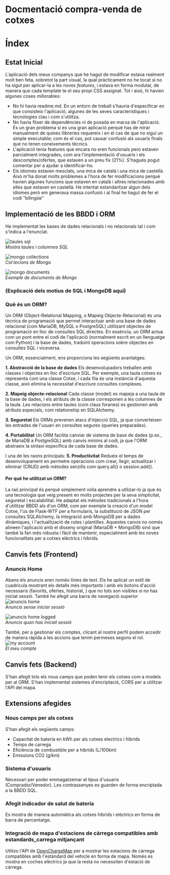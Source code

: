 # Docmentació compra-venda de cotxes

# Índex

## Estat Inicial
L'aplicació dels meus companys que he hagut de modificar estava realment molt ben feta, sobretot la part visual, la qual pràcticament no he tocat si no ha sigut per aplicar-la a les noves *features*, i estava en forma modular, de manera que cada template te el seu propi CSS assignat. Tot i això, hi havien algunes coses millorables:
- No hi havia readme.md. En un entorn de treball s'hauria d'especificar en que consisteix l'aplicació, algunes de les seves característiques i tecnologies clau i com s'utilitza.
- No havia fitxer de dependències ni de posada en marxa de l'aplicació. És un gran problema si es una gran aplicació perquè has de mirar manualment de quines llibreries requereix i en el cas de que no sigui un simple executable; com és el cas, pot causar confusió als usuaris finals que no tenen coneixements tècnics.
- L'aplicació tenia features que encara no eren funcionals pero estaven parcialment integrades, com ara l'implementació d'usuaris i els descomptes/ofertes, que estaven a un preu fix (21%). S'hagués pogut comentar per a ajudar a identificar-ho.
- Els idiomes estaven mesclats, una mica de català i una mica de castellà. Això m'ha donat molts problemes a l'hora de fer modificacions perquè havien algunes funcions que estaven en català i altres relacionades amb elles que estaven en castellà. He intentat estandaritzar algun dels idiomes però em generava massa confusió i al final he hagut de fer el codi "bilingüe"

## Implementació de les BBDD i ORM
He implementat les bases de dades relacionals i no relacionals tal i com s'indica a l'enunciat.

![taules sql](documentacio/sql.png)<br>
*Mostra taules i columnes SQL*

![mongo collections](documentacio/mongo_cols.png)<br>
*Col·lecions de Mongo*

![mongo documents](documentacio/mongo_docs.png)<br>
*Exemple de documents de Mongo*

### (Explicació dels motius de SQL i MongoDB aquí)

### Què és un ORM?
Un ORM (Object-Relational Mapping, o Mapeig Objecte-Relacional) és una tècnica de programació que permet interactuar amb una base de dades relacional (com MariaDB, MySQL o PostgreSQL) utilitzant objectes de programació en lloc de consultes SQL directes. En essència, un ORM actua com un pont entre el codi de l'aplicació (normalment escrit en un llenguatge com Python) i la base de dades, traduint operacions sobre objectes en consultes SQL i viceversa.

Un ORM, essencialment, ens proporciona les següents avantatges:

**1. Abstracció de la base de dades**
    Els desenvolupadors treballen amb classes i objectes en lloc d'escriure SQL. Per exemple, una taula cotxes es representa com una classe Cotxe, i cada fila és una instància d'aquesta classe, això elimina la necessitat d'escriure consultes complexes.

**2. Mapeig objecte-relacional**
    Cada classe (model) es mapeja a una taula de la base de dades, i els atributs de la classe corresponen a les columnes de la taula. Les relacions entre taules (com claus foranes) es gestionen amb atributs especials, com relationship en SQLAlchemy.

**3. Seguretat**
    Els ORMs prevenen atacs d'injecció SQL, ja que converteixen les entrades de l'usuari en consultes segures (queries preparades).

**4. Portabilitat**
    Un ORM facilita canviar de sistema de base de dades (p.ex., de MariaDB a PostgreSQL) amb canvis mínims al codi, ja que l'ORM abstraeix la sintaxi específica de cada base de dades.

I una de les raons principals:
**5. Productivitat**
    Redueix el temps de desenvolupament en permetre operacions com crear, llegir, actualitzar i eliminar (CRUD) amb mètodes senzills com query.all() o session.add().
#### Per què he utilitzat un ORM?
La raó principal és perquè simplement volia aprendre a utilizar-lo ja que és una tecnologia que veig present en molts projectes per la seva simplicitat, seguretat i escalabilitat. He adaptat els mètodes tradicionals a l'hora d'utilitzar BBDD als d'un ORM, com per exemple la creació d'un model Cotxe, l'ús de Flask-WTF per a formularis, la substitució de JSON per consultes SQLAlchemy, la integració amb MongoDB per a dades dinàmiques, i l'actualització de rutes i plantilles. Aquestes canvis no només alineen l'aplicació amb el disseny original (MariaDB + MongoDB) sinó que també la fan més robusta i fàcil de mantenir, especialment amb les noves funcionalitats per a cotxes elèctrics i híbrids.

## Canvis fets (Frontend)

### Anuncis Home 
Abans els anuncis eren només línies de text. Els he aplicat un estil de cuadrícula mostrant els detalls més importants i amb els botons d'acció necessaris (favorits, ofertes, historial, ) que no tots son visibles si no has iniciat sessió. També he afegit una barra de navegació superior 
![anuncis home](documentacio/anuncios_home.png)<br>
*Anuncis sense iniciar sessió*

![anuncis home logged](documentacio/anuncios_home_logged.png)<br>
*Anuncis quan has iniciat sessió*

També, per a gestionar els comptes, clicant al nostre perfil podem accedir de manera ràpida a les accions que tenim permeses segons el rol.
![my account](documentacio/my_account.png)<br>
*El meu compte*

## Canvis fets (Backend)
S'han afegit tots els nous camps que poden tenir els cotxes com a models per al ORM. S'han implementat sistemes d'encriptació, CORS per a utilitzar l'API del mapa.

## Extensions afegides

### Nous camps per als cotxes
S'han afegit els següents camps:
- Capacitat de bateria en kWh per als cotxes electrics i hibrids
- Temps de carrega
- Eficiència de combustible per a híbrids (L/100km)
- Emissions CO2 (g/km)

### Sistema d'usuaris
Necessari per poder emmagatzemar el tipus d'usuaris (Comprador/Venedor). Les contrassenyes es guarden de forma encriptada a la BBDD SQL.

### Afegit indicador de salut de bateria 
Es mostra de manera automàtica als cotxes híbrids i elèctrics en forma de barra de percentatge.

### Integració de mapa d'estacions de càrrega compatibles amb estandards_carrega mitjançant 
Utilizo l'API de [OpenChargeMap](https://openchargemap.io) per a mostrar les estacions de càrrega compatibles amb l'estàndard del vehicle en forma de mapa. Només es mostra en coches elèctrics ja que la resta no necessiten d'estació de càrrega.

### 